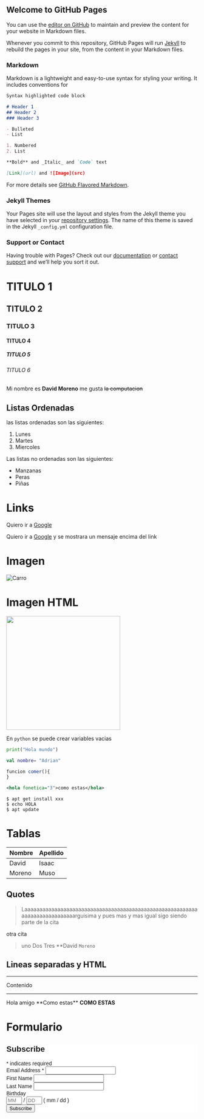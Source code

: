 ## Welcome to GitHub Pages

You can use the [editor on GitHub](https://github.com/libres2020b-Moreno-David/libres2020b-moreno-david.github.io/edit/main/README.md) to maintain and preview the content for your website in Markdown files.

Whenever you commit to this repository, GitHub Pages will run [Jekyll](https://jekyllrb.com/) to rebuild the pages in your site, from the content in your Markdown files.

### Markdown

Markdown is a lightweight and easy-to-use syntax for styling your writing. It includes conventions for

```markdown
Syntax highlighted code block

# Header 1
## Header 2
### Header 3

- Bulleted
- List

1. Numbered
2. List

**Bold** and _Italic_ and `Code` text

[Link](url) and ![Image](src)
```

For more details see [GitHub Flavored Markdown](https://guides.github.com/features/mastering-markdown/).

### Jekyll Themes

Your Pages site will use the layout and styles from the Jekyll theme you have selected in your [repository settings](https://github.com/libres2020b-Moreno-David/libres2020b-moreno-david.github.io/settings). The name of this theme is saved in the Jekyll `_config.yml` configuration file.

### Support or Contact

Having trouble with Pages? Check out our [documentation](https://docs.github.com/categories/github-pages-basics/) or [contact support](https://github.com/contact) and we’ll help you sort it out.




# TITULO 1
## TITULO 2
### TITULO 3
#### TITULO 4
##### TITULO 5
###### TITULO 6


Mi nombre es **David Moreno** me gusta ~~la computacion~~

## Listas Ordenadas 
las listas ordenadas son las siguientes:
1.  Lunes 
1.  Martes
1.  Miercoles

Las listas no ordenadas son las siguientes:
-  Manzanas
-  Peras 
-  Piñas


# Links
Quiero ir a [Google](https://www.google.com)

Quiero ir a [Google](https://www.google.com "Me gusta la monita") y se mostrara un mensaje encima del link

# Imagen
![Carro](https://clasesdeguitarra.com.co/wp-content/uploads/2017/10/Ibanez-GRX70QA.jpg "Me gustan las guitarras")

# Imagen HTML
<img src="https://www.musicado.es/3421-large_default/guitarra-electrica-ibanez-rg927qmz-rdt-premium-7-cuerdas.jpg" height="300px" >



En `python` se puede crear variables vacias
```python
print("Hola mundo")
```

```kotlin
val nombre= "Adrian"
```

```javascript
funcion comer(){
}
```

```xml
<hola fonetica="3">como estas</hola>
```

```
$ apt get install xxx
$ echo HOLA
$ apt update
```


# Tablas
| Nombre | Apellido|
| ---    | ---     |
| David  | Isaac   |
| Moreno | Muso    |

## Quotes
>Laaaaaaaaaaaaaaaaaaaaaaaaaaaaaaaaaaaaaaaaaaaaaaaaaaaaaaaaaaaaaaaaaaaaaaaaaaaarguisima y pues mas y mas
>igual sigo siendo parte de la cita

otra cita
> uno
> Dos 
> Tres
> **David `Moreno`

## Lineas separadas y HTML

---

Contenido

---

<p>Hola amigo **Como estas** <strong> COMO ESTAS</strong> </p>





# Formulario


<!-- Begin Mailchimp Signup Form -->
<link href="//cdn-images.mailchimp.com/embedcode/classic-10_7.css" rel="stylesheet" type="text/css">
<style type="text/css">
	#mc_embed_signup{background:#fff; clear:left; font:14px Helvetica,Arial,sans-serif; }
	/* Add your own Mailchimp form style overrides in your site stylesheet or in this style block.
	   We recommend moving this block and the preceding CSS link to the HEAD of your HTML file. */
</style>
<div id="mc_embed_signup">
<form action="https://hotmail.us7.list-manage.com/subscribe/post?u=529b8b140789a228e9553cc65&amp;id=10ac986d39" method="post" id="mc-embedded-subscribe-form" name="mc-embedded-subscribe-form" class="validate" target="_blank" novalidate>
    <div id="mc_embed_signup_scroll">
	<h2>Subscribe</h2>
<div class="indicates-required"><span class="asterisk">*</span> indicates required</div>
<div class="mc-field-group">
	<label for="mce-EMAIL">Email Address  <span class="asterisk">*</span>
</label>
	<input type="email" value="" name="EMAIL" class="required email" id="mce-EMAIL">
</div>
<div class="mc-field-group">
	<label for="mce-FNAME">First Name </label>
	<input type="text" value="" name="FNAME" class="" id="mce-FNAME">
</div>
<div class="mc-field-group">
	<label for="mce-LNAME">Last Name </label>
	<input type="text" value="" name="LNAME" class="" id="mce-LNAME">
</div>
<div class="mc-field-group size1of2">
	<label for="mce-BIRTHDAY-month">Birthday </label>
	<div class="datefield">
		<span class="subfield monthfield"><input class="birthday " type="text" pattern="[0-9]*" value="" placeholder="MM" size="2" maxlength="2" name="BIRTHDAY[month]" id="mce-BIRTHDAY-month"></span> / 
		<span class="subfield dayfield"><input class="birthday " type="text" pattern="[0-9]*" value="" placeholder="DD" size="2" maxlength="2" name="BIRTHDAY[day]" id="mce-BIRTHDAY-day"></span> 
		<span class="small-meta nowrap">( mm / dd )</span>
	</div>
</div>	<div id="mce-responses" class="clear">
		<div class="response" id="mce-error-response" style="display:none"></div>
		<div class="response" id="mce-success-response" style="display:none"></div>
	</div>    <!-- real people should not fill this in and expect good things - do not remove this or risk form bot signups-->
    <div style="position: absolute; left: -5000px;" aria-hidden="true"><input type="text" name="b_529b8b140789a228e9553cc65_10ac986d39" tabindex="-1" value=""></div>
    <div class="clear"><input type="submit" value="Subscribe" name="subscribe" id="mc-embedded-subscribe" class="button"></div>
    </div>
</form>
</div>
<script type='text/javascript' src='//s3.amazonaws.com/downloads.mailchimp.com/js/mc-validate.js'></script><script type='text/javascript'>(function($) {window.fnames = new Array(); window.ftypes = new Array();fnames[0]='EMAIL';ftypes[0]='email';fnames[1]='FNAME';ftypes[1]='text';fnames[2]='LNAME';ftypes[2]='text';fnames[3]='ADDRESS';ftypes[3]='address';fnames[4]='PHONE';ftypes[4]='phone';fnames[5]='BIRTHDAY';ftypes[5]='birthday';}(jQuery));var $mcj = jQuery.noConflict(true);</script>
<!--End mc_embed_signup-->

